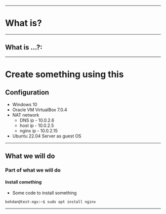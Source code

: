 ***
# What is?

***
## What is ...?:

---

# Create something using this

## Configuration
- Windows 10
- Oracle VM VirtualBox 7.0.4
- NAT network
	- DNS ip    - 10.0.2.6
	- host ip   - 10.0.2.5
	- nginx ip - 10.0.2.15
- Ubuntu 22.04 Server as guest OS

***

## What we will do

### Part of what we will do

#### Install comething
- Some code to install something
```
bohdan@test-ngx:~$ sudo apt install nginx
```

***